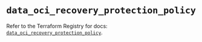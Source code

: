 # `data_oci_recovery_protection_policy`

Refer to the Terraform Registry for docs: [`data_oci_recovery_protection_policy`](https://registry.terraform.io/providers/hashicorp/oci/7.19.0/docs/data-sources/recovery_protection_policy).
